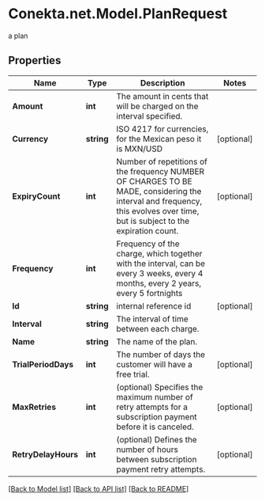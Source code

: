 # Conekta.net.Model.PlanRequest
a plan

## Properties

Name | Type | Description | Notes
------------ | ------------- | ------------- | -------------
**Amount** | **int** | The amount in cents that will be charged on the interval specified. | 
**Currency** | **string** | ISO 4217 for currencies, for the Mexican peso it is MXN/USD | [optional] 
**ExpiryCount** | **int** | Number of repetitions of the frequency NUMBER OF CHARGES TO BE MADE, considering the interval and frequency, this evolves over time, but is subject to the expiration count. | [optional] 
**Frequency** | **int** | Frequency of the charge, which together with the interval, can be every 3 weeks, every 4 months, every 2 years, every 5 fortnights | 
**Id** | **string** | internal reference id | [optional] 
**Interval** | **string** | The interval of time between each charge. | 
**Name** | **string** | The name of the plan. | 
**TrialPeriodDays** | **int** | The number of days the customer will have a free trial. | [optional] 
**MaxRetries** | **int** | (optional) Specifies the maximum number of retry attempts for a subscription payment before it is canceled. | [optional] 
**RetryDelayHours** | **int** | (optional)  Defines the number of hours between subscription payment retry attempts. | [optional] 

[[Back to Model list]](../README.md#documentation-for-models) [[Back to API list]](../README.md#documentation-for-api-endpoints) [[Back to README]](../README.md)

